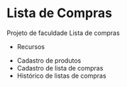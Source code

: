 # Lista de Compras
Projeto de faculdade Lista de compras

 - Recursos

* Cadastro de produtos
* Cadastro de lista de compras
* Histórico de listas de compras

